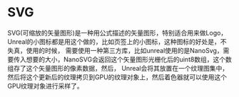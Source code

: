 # SVG
SVG(可缩放的矢量图形)是一种用公式描述的矢量图形，特别适合用来做Logo，Unreal的小图标都是用这个做的，比如页签上的小图标，这种图标的好处是，不失真，使用的时候，
需要使用一种第三方库，比如unreal使用的是NanoSvg，需要传入想要的大小，NanoSVG会返回这个矢量图形光栅化后的uint8数组，这个数组存了这个矢量图形的像素数据，然后，
Unreal会将其放置在一个纹理图集中，然后将这个更新后的纹理拷贝到GPU的纹理对象上，然后着色器就可以使用这个GPU纹理对象进行采样了。


